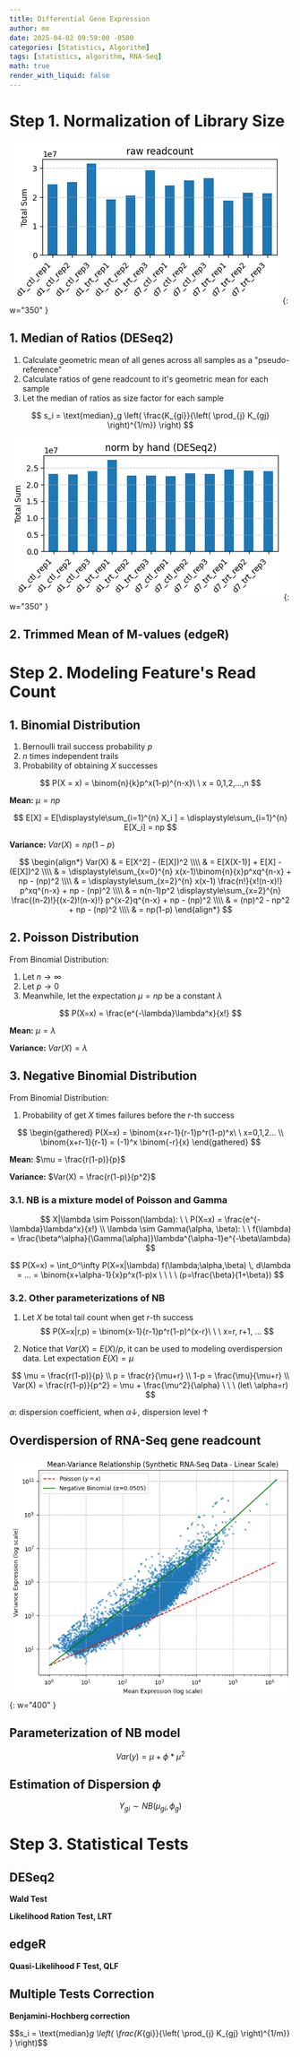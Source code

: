```yaml
---
title: Differential Gene Expression
author: me
date: 2025-04-02 09:59:00 -0500
categories: [Statistics, Algorithm]
tags: [statistics, algorithm, RNA-Seq]
math: true
render_with_liquid: false
---
```

# Step 1. Normalization of Library Size

![Sequencing depth](/assets/img/SeqDepthVaries.png){: w="350" }

## 1. Median of Ratios (DESeq2)

1. Calculate geometric mean of all genes across all samples as a "pseudo-reference"
1. Calculate ratios of gene readcount to it's geometric mean for each sample
1. Let the median of ratios as size factor for each sample

$$ s_i = \text{median}_g \left( \frac{K_{gi}}{\left( \prod_{j} K_{gj} \right)^{1/m}} \right) $$

![Sequencing depth](/assets/img/MoR_Norm.png){: w="350" }

## 2. Trimmed Mean of M-values (edgeR)




# Step 2. Modeling Feature's Read Count

## 1. Binomial Distribution
1. Bernoulli trail success probability $p$
1. $n$ times independent trails
1. Probability of obtaining $X$ successes

$$
P(X = x) = \binom{n}{k}p^x(1-p)^{n-x}\ \ x = 0,1,2,...,n
$$

**Mean:** $\mu = np$

$$
E[X] = E[\displaystyle\sum_{i=1}^{n} X_i ] = \displaystyle\sum_{i=1}^{n} E[X_i] = np
$$

**Variance:** $Var(X) = np(1-p)$

$$
\begin{align*}
	Var(X) & = E[X^2] - (E[X])^2 \\\\
	& = E[X(X-1)] + E[X] - (E[X])^2 \\\\
	& = \displaystyle\sum_{x=0}^{n} x(x-1)\binom{n}{x}p^xq^{n-x} + np - (np)^2 \\\\
	& = \displaystyle\sum_{x=2}^{n} x(x-1) \frac{n!}{x!(n-x)!} p^xq^{n-x} + np - (np)^2 \\\\
	& = n(n-1)p^2 \displaystyle\sum_{x=2}^{n} \frac{(n-2)!}{(x-2)!(n-x)!} p^{x-2}q^{n-x} + np - (np)^2 \\\\
	& = (np)^2 - np^2 + np - (np)^2 \\\\
	& = np(1-p)
\end{align*}
$$

## 2. Poisson Distribution
From Binomial Distribution:

1. Let $n \rightarrow \infty$
1. Let $p \rightarrow 0$
1. Meanwhile, let the expectation $\mu = np$ be a constant $\lambda$

$$
P(X=x) = \frac{e^{-\lambda}\lambda^x}{x!}
$$

**Mean:** $\mu = \lambda$

**Variance:** $Var(X) = \lambda$


## 3. Negative Binomial Distribution
From Binomial Distribution:

1. Probability of get $X$ times failures before the $r$-th success

$$
\begin{gathered}
P(X=x) = \binom{x+r-1}{r-1}p^r(1-p)^x\ \ x=0,1,2... \\
\binom{x+r-1}{r-1} = (-1)^x \binom{-r}{x}
\end{gathered}
$$

**Mean:** $\mu = \frac{r(1-p)}{p}$

**Variance:** $Var(X) = \frac{r(1-p)}{p^2}$


### 3.1. NB is a mixture model of Poisson and Gamma

$$
X|\lambda \sim Poisson(\lambda): \ \ P(X=x) = \frac{e^{-\lambda}\lambda^x}{x!} \\
\lambda \sim Gamma(\alpha, \beta): \ \ f(\lambda) = \frac{\beta^\alpha}{\Gamma(\alpha)}\lambda^{\alpha-1}e^{-\beta\lambda}
$$

$$
P(X=x) = \int_0^\infty P(X=x|\lambda) f(\lambda;\alpha,\beta) \, d\lambda = ... = \binom{x+\alpha-1}{x}p^x(1-p)x \ \ \ \ (p=\frac{\beta}{1+\beta})
$$

### 3.2. Other parameterizations of NB
1. Let $X$ be total tail count when get $r$-th success
$$
P(X=x|r,p) = \binom{x-1}{r-1}p^r(1-p)^{x-r}\ \ \ x=r, r+1, ...
$$

1. Notice that $Var(X)=E(X)/p$, it can be used to modeling overdispersion data. Let expectation $E(X) = \mu$

$$
\mu = \frac{r(1-p)}{p} \\
p = \frac{r}{\mu+r} \\
1-p = \frac{\mu}{\mu+r} \\
Var(X) = \frac{r(1-p)}{p^2} = \mu + \frac{\mu^2}{\alpha} \ \ \ (let\ \alpha=r) 
$$

$\alpha$: dispersion coefficient, when $\alpha \downarrow$, dispersion level $\uparrow$


## Overdispersion of RNA-Seq gene readcount

![Mean-Variance plot](/assets/img/Overdispersion.png){: w="400" }

## Parameterization of NB model

$$
Var(y) = \mu + \phi*\mu^2
$$

## Estimation of Dispersion $\phi$

$$
Y_{gi} \sim NB(\mu_{gi}, \phi_g)
$$

# Step 3. Statistical Tests
## DESeq2
**Wald Test**

**Likelihood Ration Test, LRT**

## edgeR
**Quasi-Likelihood F Test, QLF**

## Multiple Tests Correction
**Benjamini-Hochberg correction**


$$s_i = \text{median}_g \left( \frac{K_{gi}}{\left( \prod_{j} K_{gj} \right)^{1/m}} } \right)$$


